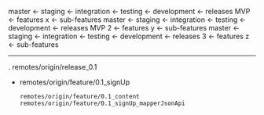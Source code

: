 master <- staging <- integration <- testing <- development <- releases MVP  <- features x <- sub-features
master <- staging <- integration <- testing <- development <- releases MVP 2 <- features y <- sub-features
master <- staging <- integration <- testing <- development <- releases 3 <- features z <- sub-features

-------------

. remotes/origin/release_0.1

  - remotes/origin/feature/0.1_signUp
        
        remotes/origin/feature/0.1_content
        remotes/origin/feature/0.1_signUp_mapperJsonApi
